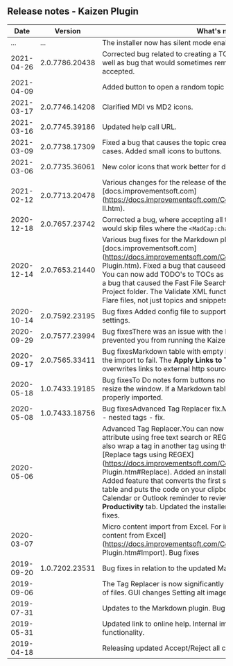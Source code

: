 ## Release notes - Kaizen Plugin

| Date       | Version        | What's new?                                                  |
| ---------- | -------------- | ------------------------------------------------------------ |
|...|...| The installer now has silent mode enabled (/S)|
|2021-04-26|2.0.7786.20438|Corrected bug related to creating a TOC and bookmarking the topic, as well as bug that would sometimes remove text when all changes were accepted. |
|2021-04-09| |Added button to open a random topic or snippet|
|2021-03-17|2.0.7746.14208|Clarified MDI vs MD2 icons.|
| 2021-03-16 | 2.0.7745.39186 | Updated help call URL. |
| 2021-03-09 | 2.0.7738.17309 | Fixed a bug that causes the topic creator functionality to crash in some cases. Added small icons to buttons. |
| 2021-03-06 | 2.0.7735.36061 | New color icons that work better for dark mode.              |
| 2021-02-12 | 2.0.7713.20478 | Various changes for the release of the separate [docs.improvementsoft.com](https://docs.improvementsoft.com/Content/Documentation/Markdown II.htm). |
| 2020-12-18 | 2.0.7657.23742 | Corrected a bug, where  accepting all tracked changes in a project would skip files where the  `<MadCap:changeData>` element had attributes. |
| 2020-12-14 | 2.0.7653.21440 | Various bug fixes for the Markdown plugin. See [docs.improvementsoft.com](https://docs.improvementsoft.com/Content/Documentation/Markdown Plugin.htm).                                                                                                                            Fixed a bug that causeed the Sort TOC function to crash.                                                                                                                             You can now add TODO's to TOCs as well as topics and snippets.                                                                                                                             Fixed a bug that caused the Fast File Search function to miss files in the Project folder.                                                                                                                            The Validate XML function now supports all types of Flare files, not just topics and snippets. |
| 2020-10-14 | 2.0.7592.23195 | Bug fixes                                                                                                                                                Added config file to support differences in table import settings. |
| 2020-09-29 | 2.0.7577.23994 | Bug fixesThere was an issue with the Markdown plugin license key that prevented you from running the KaizenCommander CLI tool. |
| 2020-09-17 | 2.0.7565.33411 | Bug fixesMarkdown table with empty header elements would cause the import to fail. The **Apply Links to TOC** function no longer overwrites links to external http sources. |
| 2020-05-18 | 1.0.7433.19185 | Bug fixesTo Do notes form buttons no longer disappear when you resize the window. If a Markdown table had HTML code it would not be properly imported. |
| 2020-05-08 | 1.0.7433.18756 | Bug fixesAdvanced Tag Replacer fix.Markdown export fix.Tag replacer - nested tags - fix. |
| 2020-05-06 |                | Advanced Tag Replacer.You  can now search and replace tags with any attribute using free text  search or REGEX. Additionally - you can now also wrap a tag in another  tag using the Advanced Tag Replacer. See [Replace tags using REGEX](https://docs.improvementsoft.com/Content/Documentation/Kaizen Plugin.htm#Replace).                                        Added an installation helper for KaizenScripts.                                         Added feature that converts the first sheet of an Excel file to a HTML table and puts the code on your clipboard.                                        You can now add a Google Calendar or Outlook reminder to review a specific topic from the **Productivity** tab.                                        Updated the installer to work for Flare 2020.                                        Bug fixes. |
| 2020-03-07 |                | Micro content import from Excel. For instructions, see [Import micro content from Excel](https://docs.improvementsoft.com/Content/Documentation/Kaizen Plugin.htm#Import).                                        Bug fixes |
| 2019-09-20 | 1.0.7202.23531 | Bug fixes in relation to the updated Markdown plugin.        |
| 2019-09-06 |                | The Tag Replacer is now significantly faster to use in projects with a lot of files.                                         GUI changes                                         Setting alt image texts in batch                                        Statistics feature |
| 2019-07-31 |                | Updates to the Markdown plugin.                                         Bug fixes. |
| 2019-05-31 |                | Updated link to online help.                                         Internal improvements to the Quick PDF functionality. |
| 2019-04-18 |                | Releasing updated Accept/Reject all changes-functionality.   |